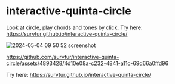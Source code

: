 # interactive-quinta-circle
Look at circle, play chords and tones by click. Try here: https://survtur.github.io/interactive-quinta-circle/

![2024-05-04 09 50 52 screenshot](https://github.com/survtur/interactive-quinta-circle/assets/4893428/472e8e56-febb-4c3e-b0d4-9404eb93fa21)


https://github.com/survtur/interactive-quinta-circle/assets/4893428/4d10e08a-c232-4841-a11c-69d66a0ffd96

Try here: https://survtur.github.io/interactive-quinta-circle/



